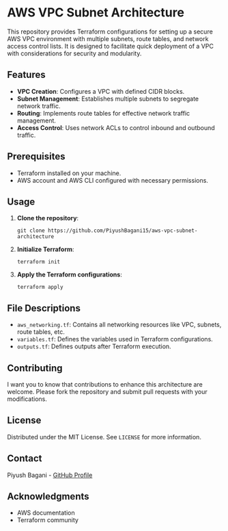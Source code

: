 #
# AWS VPC Subnet Architecture

This repository provides Terraform configurations for setting up a secure AWS VPC environment with multiple subnets, route tables, and network access control lists. It is designed to facilitate quick deployment of a VPC with considerations for security and modularity.

## Features
- **VPC Creation**: Configures a VPC with defined CIDR blocks.
- **Subnet Management**: Establishes multiple subnets to segregate network traffic.
- **Routing**: Implements route tables for effective network traffic management.
- **Access Control**: Uses network ACLs to control inbound and outbound traffic.

## Prerequisites
- Terraform installed on your machine.
- AWS account and AWS CLI configured with necessary permissions.

## Usage
1. **Clone the repository**:
   ```
   git clone https://github.com/PiyushBagani15/aws-vpc-subnet-architecture
   ```
2. **Initialize Terraform**:
   ```
   terraform init
   ```
3. **Apply the Terraform configurations**:
   ```
   terraform apply
   ```

## File Descriptions
- `aws_networking.tf`: Contains all networking resources like VPC, subnets, route tables, etc.
- `variables.tf`: Defines the variables used in Terraform configurations.
- `outputs.tf`: Defines outputs after Terraform execution.

## Contributing
I want you to know that contributions to enhance this architecture are welcome. Please fork the repository and submit pull requests with your modifications.

## License
Distributed under the MIT License. See `LICENSE` for more information.

## Contact
Piyush Bagani - [GitHub Profile](https://github.com/PiyushBagani15)

## Acknowledgments
- AWS documentation
- Terraform community
